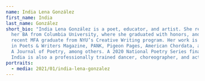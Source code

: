 ```yaml
---
name: India Lena González
first_name: India
last_name: González
short_bio: "India Lena González is a poet, educator, and artist. She received
  her BA from Columbia University, where she graduated with honors, and is a
  recent MFA graduate from NYU’s Creative Writing program. Her work is published
  in Poets & Writers Magazine, PANK, Pigeon Pages, American Chordata, and Glass:
  A Journal of Poetry, among others. A 2020 National Poetry Series finalist,
  India is also a professionally trained dancer, choreographer, and actor."
portraits:
  - media: 2021/01/india-lena-gonzalez
---
```

